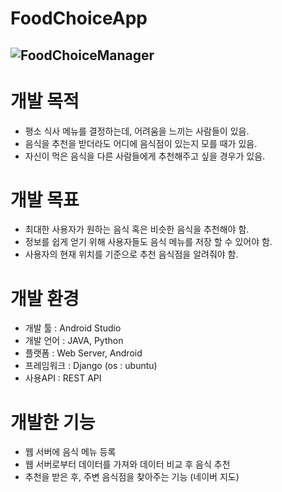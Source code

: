 # FoodChoiceApp

![FoodChoiceManager](https://user-images.githubusercontent.com/57030114/69726738-7e349b00-1164-11ea-81a6-5519fff0b418.png)
---
# 개발 목적
* 평소 식사 메뉴를 결정하는데, 어려움을 느끼는 사람들이 있음.
* 음식을 추천을 받더라도 어디에 음식점이 있는지 모를 때가 있음.
* 자신이 먹은 음식을 다른 사람들에게 추천해주고 싶을 경우가 있음.

# 개발 목표
* 최대한 사용자가 원하는 음식 혹은 비슷한 음식을 추천해야 함.
* 정보를 쉽게 얻기 위해 사용자들도 음식 메뉴를 저장 할 수 있어야 함.
* 사용자의 현재 위치를 기준으로 추천 음식점을 알려줘야 함.

# 개발 환경
* 개발 툴 : Android Studio
* 개발 언어 : JAVA, Python
* 플랫폼 : Web Server, Android
* 프레임워크 : Django (os : ubuntu)
* 사용API : REST API

# 개발한 기능
* 웹 서버에 음식 메뉴 등록
* 웹 서버로부터 데이터를 가져와 데이터 비교 후 음식 추천
* 추천을 받은 후, 주변 음식점을 찾아주는 기능 (네이버 지도)
